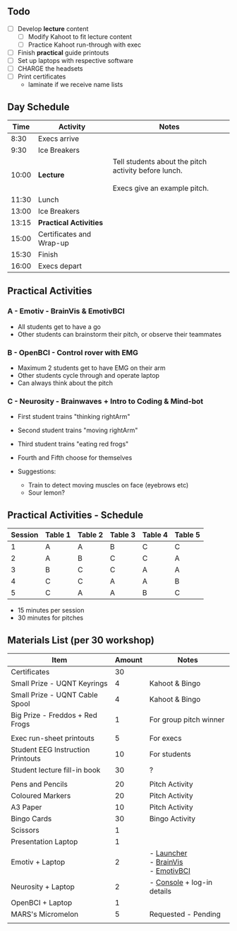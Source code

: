 ## Todo

- [ ] Develop **lecture** content
	- [ ] Modify Kahoot to fit lecture content
	- [ ] Practice Kahoot run-through with exec
- [ ] Finish **practical** guide printouts
- [ ] Set up laptops with respective software
- [ ] CHARGE the headsets
- [ ] Print certificates
	- laminate if we receive name lists
 
## Day Schedule

| Time  | Activity                 | Notes                                                                                    |
| ----- | ------------------------ | ---------------------------------------------------------------------------------------- |
| 8:30  | Execs arrive             |                                                                                          |
| 9:30  | Ice Breakers             |                                                                                          |
| 10:00 | **Lecture**              | Tell students about the pitch activity before lunch.<br><br>Execs give an example pitch. |
| 11:30 | Lunch                    |                                                                                          |
| 13:00 | Ice Breakers             |                                                                                          |
| 13:15 | **Practical Activities** |                                                                                          |
| 15:00 | Certificates and Wrap-up |                                                                                          |
| 15:30 | Finish                   |                                                                                          |
| 16:00 | Execs depart             |                                                                                          |

## Practical Activities

### A - Emotiv - BrainVis & EmotivBCI

- All students get to have a go
- Other students can brainstorm their pitch, or observe their teammates
### B - OpenBCI - Control rover with EMG

- Maximum 2 students get to have EMG on their arm
- Other students cycle through and operate laptop
- Can always think about the pitch
### C - Neurosity - Brainwaves + Intro to Coding & Mind-bot

- First student trains "thinking rightArm"
- Second student trains "moving rightArm"
- Third student trains "eating red frogs"
- Fourth and Fifth choose for themselves

- Suggestions:
	- Train to detect moving muscles on face (eyebrows etc)
	- Sour lemon?

## Practical Activities - Schedule

| Session | Table 1 | Table 2 | Table 3 | Table 4 | Table 5 |
| ------- | ------- | ------- | ------- | ------- | ------- |
| 1       | A       | A       | B       | C       | C       |
| 2       | A       | B       | C       | C       | A       |
| 3       | B       | C       | C       | A       | A       |
| 4       | C       | C       | A       | A       | B       |
| 5       | C       | A       | A       | B       | C       |

- 15 minutes per session
- 30 minutes for pitches

## Materials List (per 30  workshop)

| Item                              | Amount | Notes                                                                                                                                                                                       |
| --------------------------------- | ------ | ------------------------------------------------------------------------------------------------------------------------------------------------------------------------------------------- |
| Certificates                      | 30     |                                                                                                                                                                                             |
| Small Prize - UQNT Keyrings       | 4      | Kahoot & Bingo                                                                                                                                                                              |
| Small Prize - UQNT Cable Spool    | 4      | Kahoot & Bingo                                                                                                                                                                              |
| Big Prize - Freddos + Red Frogs   | 1      | For group pitch winner                                                                                                                                                                      |
|                                   |        |                                                                                                                                                                                             |
| Exec run-sheet printouts          | 5      | For execs                                                                                                                                                                                   |
| Student EEG Instruction Printouts | 10     | For students                                                                                                                                                                                |
| Student lecture fill-in book      | 30     | ?                                                                                                                                                                                           |
|                                   |        |                                                                                                                                                                                             |
| Pens and Pencils                  | 20     | Pitch Activity                                                                                                                                                                              |
| Coloured Markers                  | 20     | Pitch Activity                                                                                                                                                                              |
| A3 Paper                          | 10     | Pitch Activity                                                                                                                                                                              |
| Bingo Cards                       | 30     | Bingo Activity                                                                                                                                                                              |
| Scissors                          | 1      |                                                                                                                                                                                             |
| Presentation Laptop               | 1      |                                                                                                                                                                                             |
| Emotiv + Laptop                   | 2      | - [Launcher](https://www.emotiv.com/products/emotiv-launcher)<br>- [BrainVis](https://www.emotiv.com/products/emotiv-brainviz)<br>- [EmotivBCI](https://www.emotiv.com/products/emotiv-bci) |
| Neurosity + Laptop                | 2      | - [Console](https://console.neurosity.co/) + log-in details                                                                                                                                 |
| OpenBCI + Laptop                  | 1      |                                                                                                                                                                                             |
| MARS's Micromelon                 | 5      | Requested - Pending                                                                                                                                                                         |
|                                   |        |                                                                                                                                                                                             |

